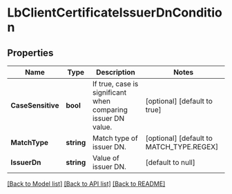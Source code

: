 # LbClientCertificateIssuerDnCondition

## Properties
Name | Type | Description | Notes
------------ | ------------- | ------------- | -------------
**CaseSensitive** | **bool** | If true, case is significant when comparing issuer DN value.  | [optional] [default to true]
**MatchType** | **string** | Match type of issuer DN. | [optional] [default to MATCH_TYPE.REGEX]
**IssuerDn** | **string** | Value of issuer DN. | [default to null]

[[Back to Model list]](../README.md#documentation-for-models) [[Back to API list]](../README.md#documentation-for-api-endpoints) [[Back to README]](../README.md)

